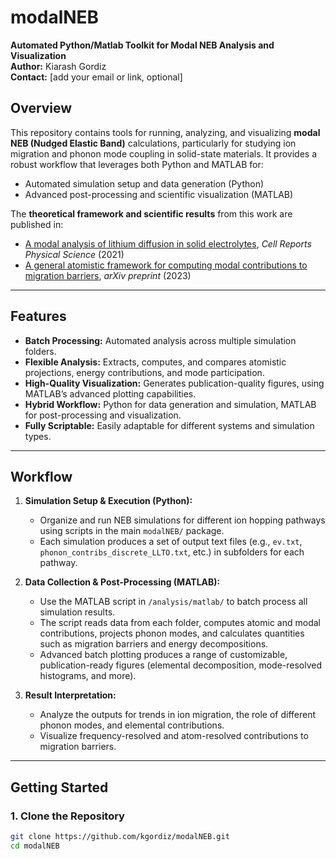# modalNEB

**Automated Python/Matlab Toolkit for Modal NEB Analysis and Visualization**  
**Author:** Kiarash Gordiz  
**Contact:** [add your email or link, optional]

## Overview

This repository contains tools for running, analyzing, and visualizing **modal NEB (Nudged Elastic Band)** calculations, particularly for studying ion migration and phonon mode coupling in solid-state materials. It provides a robust workflow that leverages both Python and MATLAB for:
- Automated simulation setup and data generation (Python)
- Advanced post-processing and scientific visualization (MATLAB)

The **theoretical framework and scientific results** from this work are published in:
- [A modal analysis of lithium diffusion in solid electrolytes](https://www.sciencedirect.com/science/article/pii/S2666386421001260), *Cell Reports Physical Science* (2021)
- [A general atomistic framework for computing modal contributions to migration barriers](https://arxiv.org/abs/2305.01632), *arXiv preprint* (2023)

---

## Features

- **Batch Processing:** Automated analysis across multiple simulation folders.
- **Flexible Analysis:** Extracts, computes, and compares atomistic projections, energy contributions, and mode participation.
- **High-Quality Visualization:** Generates publication-quality figures, using MATLAB’s advanced plotting capabilities.
- **Hybrid Workflow:** Python for data generation and simulation, MATLAB for post-processing and visualization.
- **Fully Scriptable:** Easily adaptable for different systems and simulation types.

---

## Workflow

1. **Simulation Setup & Execution (Python):**
   - Organize and run NEB simulations for different ion hopping pathways using scripts in the main `modalNEB/` package.
   - Each simulation produces a set of output text files (e.g., `ev.txt`, `phonon_contribs_discrete_LLTO.txt`, etc.) in subfolders for each pathway.

2. **Data Collection & Post-Processing (MATLAB):**
   - Use the MATLAB script in `/analysis/matlab/` to batch process all simulation results.
   - The script reads data from each folder, computes atomic and modal contributions, projects phonon modes, and calculates quantities such as migration barriers and energy decompositions.
   - Advanced batch plotting produces a range of customizable, publication-ready figures (elemental decomposition, mode-resolved histograms, and more).

3. **Result Interpretation:**
   - Analyze the outputs for trends in ion migration, the role of different phonon modes, and elemental contributions.
   - Visualize frequency-resolved and atom-resolved contributions to migration barriers.

---

## Getting Started

### 1. Clone the Repository
```bash
git clone https://github.com/kgordiz/modalNEB.git
cd modalNEB
